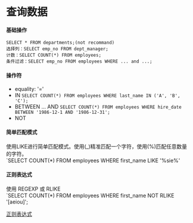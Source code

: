 查询数据
===============================
#### 基础操作
    SELECT * FROM departments;(not recommand)
    选择列：SELECT emp_no FROM dept_manager;
    计数：SELECT COUNT(*) FROM employees;
    条件过滤：SELECT emp_no FROM employees WHERE ... and ...;

#### 操作符
- equality: '='
- IN `SELECT COUNT(*) FROM employees WHERE last_name IN ('A', 'B', 'C');`
- BETWEEN ... AND  `SELECT COUNT(*) FROM employees WHERE hire_date BETWEEN '1986-12-1 AND '1986-12-31';`
- NOT

#### 简单匹配模式  
使用LIKE进行简单匹配模式。使用(_)精准匹配一个字符，使用(%)匹配任意数量的字符。  
`SELECT COUNT(*) FROM employees WHERE first_name LIKE '%sie%'

#### 正则表达式
使用 REGEXP 或 RLIKE  
`SELECT COUNT(*) FROM employees WHERE first_name NOT RLIKE '[aeiou]';

[正则表达式](https://www.runoob.com/mysql/mysql-regexp.html)

